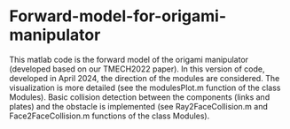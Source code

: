 # Forward-model-for-origami-manipulator
This matlab code is the forward model of the origami manipulator (developed based on our TMECH2022 paper).
In this version of code, developed in April 2024, the direction of the modules are considered.
The visualization is more detailed (see the modulesPlot.m function of the class Modules).
Basic collision detection between the components (links and plates) and the obstacle is implemented (see Ray2FaceCollision.m and Face2FaceCollision.m functions of the class Modules).
